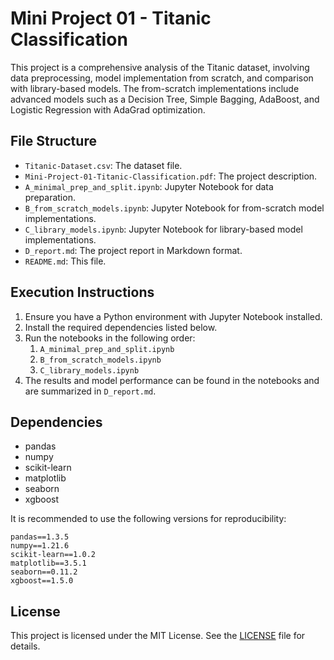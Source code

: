 # Mini Project 01 - Titanic Classification

This project is a comprehensive analysis of the Titanic dataset, involving data preprocessing, model implementation from scratch, and comparison with library-based models. The from-scratch implementations include advanced models such as a Decision Tree, Simple Bagging, AdaBoost, and Logistic Regression with AdaGrad optimization.

## File Structure

- `Titanic-Dataset.csv`: The dataset file.
- `Mini-Project-01-Titanic-Classification.pdf`: The project description.
- `A_minimal_prep_and_split.ipynb`: Jupyter Notebook for data preparation.
- `B_from_scratch_models.ipynb`: Jupyter Notebook for from-scratch model implementations.
- `C_library_models.ipynb`: Jupyter Notebook for library-based model implementations.
- `D_report.md`: The project report in Markdown format.
- `README.md`: This file.

## Execution Instructions

1.  Ensure you have a Python environment with Jupyter Notebook installed.
2.  Install the required dependencies listed below.
3.  Run the notebooks in the following order:
    1.  `A_minimal_prep_and_split.ipynb`
    2.  `B_from_scratch_models.ipynb`
    3.  `C_library_models.ipynb`
4.  The results and model performance can be found in the notebooks and are summarized in `D_report.md`.

## Dependencies

- pandas
- numpy
- scikit-learn
- matplotlib
- seaborn
- xgboost

It is recommended to use the following versions for reproducibility:

```
pandas==1.3.5
numpy==1.21.6
scikit-learn==1.0.2
matplotlib==3.5.1
seaborn==0.11.2
xgboost==1.5.0
```
## License

This project is licensed under the MIT License. See the [LICENSE](LICENSE) file for details.

